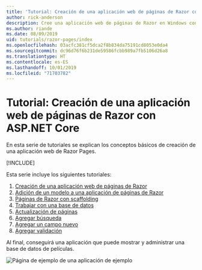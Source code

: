 ```yaml
---
title: 'Tutorial: Creación de una aplicación web de páginas de Razor con ASP.NET Core'
author: rick-anderson
description: Cree una aplicación web de páginas de Razor en Windows con Visual Studio, ASP.NET Core y EF Core.
ms.author: riande
ms.date: 08/09/2019
uid: tutorials/razor-pages/index
ms.openlocfilehash: 03acfc381cf5dca2f8b834da75191cd8053e0da4
ms.sourcegitcommit: dc96d76f6b231de59586fcbb989a7fb5106d26a8
ms.translationtype: HT
ms.contentlocale: es-ES
ms.lasthandoff: 10/01/2019
ms.locfileid: "71703782"
---
```

# <a name="tutorial-create-a-razor-pages-web-app-with-aspnet-core"></a>Tutorial: Creación de una aplicación web de páginas de Razor con ASP.NET Core

En esta serie de tutoriales se explican los conceptos básicos de creación de una aplicación web de Razor Pages. 

[!INCLUDE[](~/includes/advancedRP.md)]

Esta serie incluye los siguientes tutoriales:

1. [Creación de una aplicación web de páginas de Razor](xref:tutorials/razor-pages/razor-pages-start)
1. [Adición de un modelo a una aplicación de páginas de Razor](xref:tutorials/razor-pages/model)
1. [Páginas de Razor con scaffolding](xref:tutorials/razor-pages/page)
1. [Trabajar con una base de datos](xref:tutorials/razor-pages/sql)
1. [Actualización de páginas](xref:tutorials/razor-pages/da1)
1. [Agregar búsqueda](xref:tutorials/razor-pages/search)
1. [Agregar un campo nuevo](xref:tutorials/razor-pages/new-field)
1. [Agregar validación](xref:tutorials/razor-pages/validation)

Al final, conseguirá una aplicación que puede mostrar y administrar una base de datos de películas.

![Página de ejemplo de una aplicación de ejemplo](index/_static/sample-page.png)
